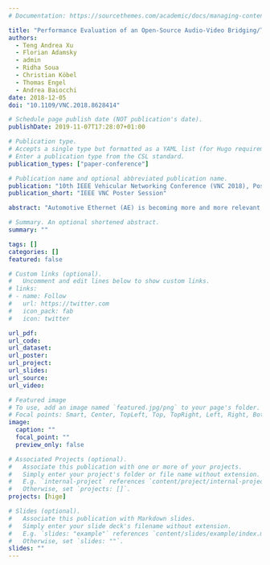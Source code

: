 ```yaml
---
# Documentation: https://sourcethemes.com/academic/docs/managing-content/

title: "Performance Evaluation of an Open-Source Audio-Video Bridging/Time-Sensitive Networking Testbed for Automotive Ethernet"
authors: 
  - Teng Andrea Xu
  - Florian Adamsky
  - admin
  - Ridha Soua
  - Christian Köbel
  - Thomas Engel
  - Andrea Baiocchi
date: 2018-12-05
doi: "10.1109/VNC.2018.8628414"

# Schedule page publish date (NOT publication's date).
publishDate: 2019-11-07T17:28:07+01:00

# Publication type.
# Accepts a single type but formatted as a YAML list (for Hugo requirements).
# Enter a publication type from the CSL standard.
publication_types: ["paper-conference"]

# Publication name and optional abbreviated publication name.
publication: "10th IEEE Vehicular Networking Conference (VNC 2018), Poster Session"
publication_short: "IEEE VNC Poster Session"

abstract: "Automotive Ethernet (AE) is becoming more and more relevant to the automotive industry due to its support of emerging in-car applications, which have high bandwidth demands and stringent requirements in terms of latency and time synchronization. One of the standards under consideration for AE is IEEE 802.1 Audio Video Bridging (AVB)/Time Sensitive Networking (TSN) that provides deterministic data link layer and bounded latency to real-time traffic classes. So far, this protocol stack has only been evaluated using either simulations or proprietary and expensive platforms. In this paper, we design a real testbed system for AE using general-purpose single-board computers and conduct experiments to assess the real-time performance of an open-source AVB/TSN implementation. Our preliminary results show that even under heavy load, AVB/TSN can fulfil the latency requirements of AE while keeping a constant latency variation."

# Summary. An optional shortened abstract.
summary: ""

tags: []
categories: []
featured: false

# Custom links (optional).
#   Uncomment and edit lines below to show custom links.
# links:
# - name: Follow
#   url: https://twitter.com
#   icon_pack: fab
#   icon: twitter

url_pdf:
url_code:
url_dataset:
url_poster:
url_project:
url_slides:
url_source:
url_video:

# Featured image
# To use, add an image named `featured.jpg/png` to your page's folder. 
# Focal points: Smart, Center, TopLeft, Top, TopRight, Left, Right, BottomLeft, Bottom, BottomRight.
image:
  caption: ""
  focal_point: ""
  preview_only: false

# Associated Projects (optional).
#   Associate this publication with one or more of your projects.
#   Simply enter your project's folder or file name without extension.
#   E.g. `internal-project` references `content/project/internal-project/index.md`.
#   Otherwise, set `projects: []`.
projects: [hige]

# Slides (optional).
#   Associate this publication with Markdown slides.
#   Simply enter your slide deck's filename without extension.
#   E.g. `slides: "example"` references `content/slides/example/index.md`.
#   Otherwise, set `slides: ""`.
slides: ""
---
```

